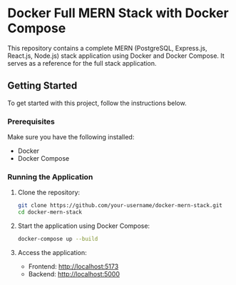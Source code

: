 # Docker Full MERN Stack with Docker Compose

This repository contains a complete MERN (PostgreSQL, Express.js, React.js, Node.js) stack application using Docker and Docker Compose. It serves as a reference for the full stack application.

## Getting Started

To get started with this project, follow the instructions below.

### Prerequisites

Make sure you have the following installed:

- Docker
- Docker Compose

### Running the Application

1. Clone the repository:

   ```bash
   git clone https://github.com/your-username/docker-mern-stack.git
   cd docker-mern-stack
   ```

2. Start the application using Docker Compose:

   ```bash
   docker-compose up --build
   ```

3. Access the application:

   - Frontend: [http://localhost:5173](http://localhost:5173)
   - Backend: [http://localhost:5000](http://localhost:5000)
